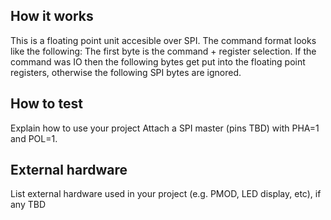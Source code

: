 <!---

This file is used to generate your project datasheet. Please fill in the information below and delete any unused
sections.

You can also include images in this folder and reference them in the markdown. Each image must be less than
512 kb in size, and the combined size of all images must be less than 1 MB.
-->

## How it works

This is a floating point unit accesible over SPI.
The command format looks like the following:
The first byte is the command + register selection.
If the command was IO then the following bytes get put into the floating point registers,
otherwise the following SPI bytes are ignored.

## How to test

Explain how to use your project
Attach a SPI master (pins TBD) with PHA=1 and POL=1.

## External hardware

List external hardware used in your project (e.g. PMOD, LED display, etc), if any
TBD
